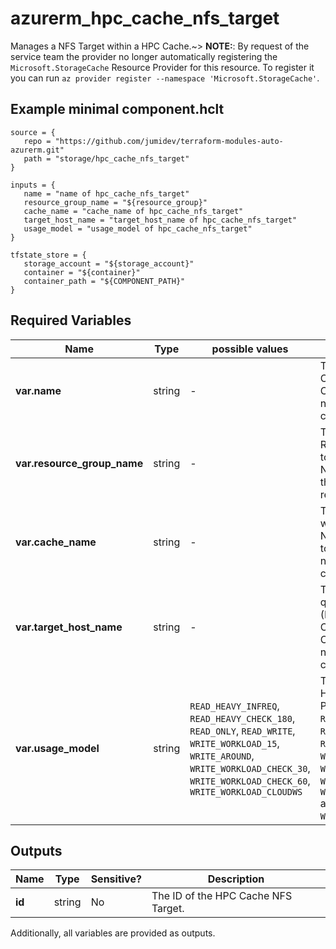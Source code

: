 # azurerm_hpc_cache_nfs_target

Manages a NFS Target within a HPC Cache.~> **NOTE:**: By request of the service team the provider no longer automatically registering the `Microsoft.StorageCache` Resource Provider for this resource. To register it you can run `az provider register --namespace 'Microsoft.StorageCache'`.

## Example minimal component.hclt

```hcl
source = {
   repo = "https://github.com/jumidev/terraform-modules-auto-azurerm.git" 
   path = "storage/hpc_cache_nfs_target" 
}

inputs = {
   name = "name of hpc_cache_nfs_target" 
   resource_group_name = "${resource_group}" 
   cache_name = "cache_name of hpc_cache_nfs_target" 
   target_host_name = "target_host_name of hpc_cache_nfs_target" 
   usage_model = "usage_model of hpc_cache_nfs_target" 
}

tfstate_store = {
   storage_account = "${storage_account}" 
   container = "${container}" 
   container_path = "${COMPONENT_PATH}" 
}

```

## Required Variables

| Name | Type |  possible values |  Description |
| ---- | --------- |  ----------- | ----------- |
| **var.name** | string |  -  |  The name of the HPC Cache NFS Target. Changing this forces a new resource to be created. | 
| **var.resource_group_name** | string |  -  |  The name of the Resource Group in which to create the HPC Cache NFS Target. Changing this forces a new resource to be created. | 
| **var.cache_name** | string |  -  |  The name HPC Cache, which the HPC Cache NFS Target will be added to. Changing this forces a new resource to be created. | 
| **var.target_host_name** | string |  -  |  The IP address or fully qualified domain name (FQDN) of the HPC Cache NFS target. Changing this forces a new resource to be created. | 
| **var.usage_model** | string |  `READ_HEAVY_INFREQ`, `READ_HEAVY_CHECK_180`, `READ_ONLY`, `READ_WRITE`, `WRITE_WORKLOAD_15`, `WRITE_AROUND`, `WRITE_WORKLOAD_CHECK_30`, `WRITE_WORKLOAD_CHECK_60`, `WRITE_WORKLOAD_CLOUDWS`  |  The type of usage of the HPC Cache NFS Target. Possible values are: `READ_HEAVY_INFREQ`, `READ_HEAVY_CHECK_180`, `READ_ONLY`, `READ_WRITE`, `WRITE_WORKLOAD_15`, `WRITE_AROUND`, `WRITE_WORKLOAD_CHECK_30`, `WRITE_WORKLOAD_CHECK_60` and `WRITE_WORKLOAD_CLOUDWS`. | 



## Outputs

| Name | Type | Sensitive? | Description |
| ---- | ---- | --------- | --------- |
| **id** | string | No  | The ID of the HPC Cache NFS Target. | 

Additionally, all variables are provided as outputs.

